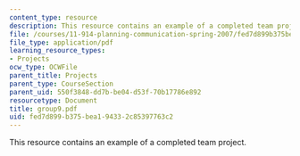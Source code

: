 ```yaml
---
content_type: resource
description: This resource contains an example of a completed team project.
file: /courses/11-914-planning-communication-spring-2007/fed7d899b375bea194332c85397763c2_group9.pdf
file_type: application/pdf
learning_resource_types:
- Projects
ocw_type: OCWFile
parent_title: Projects
parent_type: CourseSection
parent_uid: 550f3848-dd7b-be04-d53f-70b17786e892
resourcetype: Document
title: group9.pdf
uid: fed7d899-b375-bea1-9433-2c85397763c2
---
```

This resource contains an example of a completed team project.


